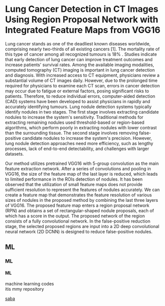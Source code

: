 # Lung Cancer Detection in CT Images Using Region Proposal Network with Integrated Feature Maps from VGG16 
Lung cancer stands as one of the deadliest known diseases worldwide, comprising nearly two-thirds of all existing cancers [1]. The mortality rate of this type of cancer among all recognized tumours is 18% . Studies indicate that early detection of lung cancer can improve treatment outcomes and increase patients' survival rates. Among the available imaging modalities, computed tomography (CT) imaging is important in lung cancer detection and diagnosis. With increased access to CT equipment, physicians review a substantial volume of CT images daily. However, due to the prolonged time required for physicians to examine each CT scan, errors in cancer detection may occur due to fatigue or external factors, posing significant risks to patients. Therefore, to reduce individual errors, computer-aided detection (CAD) systems have been developed to assist physicians in rapidly and accurately identifying tumours.
Lung nodule detection systems typically identify nodules in two stages. The first stage involves extracting candidate nodules to increase the system's sensitivity. Traditional methods for extracting remaining nodules used threshold-based or region-based algorithms, which perform poorly in extracting nodules with lower contrast than the surrounding tissue. The second stage involves removing false-positive candidate nodules to increase the system's precision. However, lung nodule detection approaches need more efficiency, such as lengthy processes, lack of end-to-end detectability, and challenges with larger datasets.

Our method utilizes pretrained VGG16 with 5-group convolution as the main feature extraction network. After a series of convolutions and pooling in VGG16, the size of the feature map of the last layer is reduced, which leads to limited performance in the ROIs detection of nodules. It has been observed that the utilization of small feature maps does not provide sufficient resolution to represent the features of nodules accurately. We can create a feature map that demonstrates the feature resolution of various sizes of nodules in the proposed method by combining the last three layers of VGG16. 
The proposed feature map enters a region proposal network (RPN) and obtains a set of rectangular-shaped nodule proposals, each of which has a score in the output. The proposed network of the region consists of a fully convolutional network. In the false-positive reduction stage, the selected proposed regions are input into a 2D deep convolutional neural network (2D DCNN) is designed to reduce false-positive nodules. 

## ML
### ML
#### ML

machine learning codes   
itis mmy repository

[saba](https://github.com/sabadaftari?tab=repositories)
